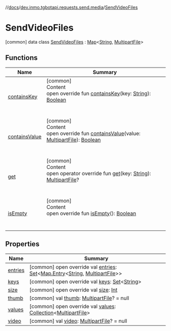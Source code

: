 //[docs](../../../index.md)/[dev.inmo.tgbotapi.requests.send.media](../index.md)/[SendVideoFiles](index.md)



# SendVideoFiles  
 [common] data class [SendVideoFiles](index.md) : [Map](https://kotlinlang.org/api/latest/jvm/stdlib/kotlin.collections/-map/index.html)<[String](https://kotlinlang.org/api/latest/jvm/stdlib/kotlin/-string/index.html), [MultipartFile](../../dev.inmo.tgbotapi.requests.abstracts/-multipart-file/index.md)>    


## Functions  
  
|  Name |  Summary | 
|---|---|
| <a name="kotlin.collections/Map/containsKey/#kotlin.String/PointingToDeclaration/"></a>[containsKey](../-send-voice-files/index.md#%5Bkotlin.collections%2FMap%2FcontainsKey%2F%23kotlin.String%2FPointingToDeclaration%2F%5D%2FFunctions%2F625018081)| <a name="kotlin.collections/Map/containsKey/#kotlin.String/PointingToDeclaration/"></a>[common]  <br>Content  <br>open override fun [containsKey](../-send-voice-files/index.md#%5Bkotlin.collections%2FMap%2FcontainsKey%2F%23kotlin.String%2FPointingToDeclaration%2F%5D%2FFunctions%2F625018081)(key: [String](https://kotlinlang.org/api/latest/jvm/stdlib/kotlin/-string/index.html)): [Boolean](https://kotlinlang.org/api/latest/jvm/stdlib/kotlin/-boolean/index.html)  <br><br><br>|
| <a name="kotlin.collections/Map/containsValue/#dev.inmo.tgbotapi.requests.abstracts.MultipartFile/PointingToDeclaration/"></a>[containsValue](../-send-voice-files/index.md#%5Bkotlin.collections%2FMap%2FcontainsValue%2F%23dev.inmo.tgbotapi.requests.abstracts.MultipartFile%2FPointingToDeclaration%2F%5D%2FFunctions%2F625018081)| <a name="kotlin.collections/Map/containsValue/#dev.inmo.tgbotapi.requests.abstracts.MultipartFile/PointingToDeclaration/"></a>[common]  <br>Content  <br>open override fun [containsValue](../-send-voice-files/index.md#%5Bkotlin.collections%2FMap%2FcontainsValue%2F%23dev.inmo.tgbotapi.requests.abstracts.MultipartFile%2FPointingToDeclaration%2F%5D%2FFunctions%2F625018081)(value: [MultipartFile](../../dev.inmo.tgbotapi.requests.abstracts/-multipart-file/index.md)): [Boolean](https://kotlinlang.org/api/latest/jvm/stdlib/kotlin/-boolean/index.html)  <br><br><br>|
| <a name="kotlin.collections/Map/get/#kotlin.String/PointingToDeclaration/"></a>[get](../-send-voice-files/index.md#%5Bkotlin.collections%2FMap%2Fget%2F%23kotlin.String%2FPointingToDeclaration%2F%5D%2FFunctions%2F625018081)| <a name="kotlin.collections/Map/get/#kotlin.String/PointingToDeclaration/"></a>[common]  <br>Content  <br>open operator override fun [get](../-send-voice-files/index.md#%5Bkotlin.collections%2FMap%2Fget%2F%23kotlin.String%2FPointingToDeclaration%2F%5D%2FFunctions%2F625018081)(key: [String](https://kotlinlang.org/api/latest/jvm/stdlib/kotlin/-string/index.html)): [MultipartFile](../../dev.inmo.tgbotapi.requests.abstracts/-multipart-file/index.md)?  <br><br><br>|
| <a name="kotlin.collections/Map/isEmpty/#/PointingToDeclaration/"></a>[isEmpty](../-send-voice-files/index.md#%5Bkotlin.collections%2FMap%2FisEmpty%2F%23%2FPointingToDeclaration%2F%5D%2FFunctions%2F625018081)| <a name="kotlin.collections/Map/isEmpty/#/PointingToDeclaration/"></a>[common]  <br>Content  <br>open override fun [isEmpty](../-send-voice-files/index.md#%5Bkotlin.collections%2FMap%2FisEmpty%2F%23%2FPointingToDeclaration%2F%5D%2FFunctions%2F625018081)(): [Boolean](https://kotlinlang.org/api/latest/jvm/stdlib/kotlin/-boolean/index.html)  <br><br><br>|


## Properties  
  
|  Name |  Summary | 
|---|---|
| <a name="dev.inmo.tgbotapi.requests.send.media/SendVideoFiles/entries/#/PointingToDeclaration/"></a>[entries](index.md#%5Bdev.inmo.tgbotapi.requests.send.media%2FSendVideoFiles%2Fentries%2F%23%2FPointingToDeclaration%2F%5D%2FProperties%2F625018081)| <a name="dev.inmo.tgbotapi.requests.send.media/SendVideoFiles/entries/#/PointingToDeclaration/"></a> [common] open override val [entries](index.md#%5Bdev.inmo.tgbotapi.requests.send.media%2FSendVideoFiles%2Fentries%2F%23%2FPointingToDeclaration%2F%5D%2FProperties%2F625018081): [Set](https://kotlinlang.org/api/latest/jvm/stdlib/kotlin.collections/-set/index.html)<[Map.Entry](https://kotlinlang.org/api/latest/jvm/stdlib/kotlin.collections/-map/-entry/index.html)<[String](https://kotlinlang.org/api/latest/jvm/stdlib/kotlin/-string/index.html), [MultipartFile](../../dev.inmo.tgbotapi.requests.abstracts/-multipart-file/index.md)>>   <br>|
| <a name="dev.inmo.tgbotapi.requests.send.media/SendVideoFiles/keys/#/PointingToDeclaration/"></a>[keys](index.md#%5Bdev.inmo.tgbotapi.requests.send.media%2FSendVideoFiles%2Fkeys%2F%23%2FPointingToDeclaration%2F%5D%2FProperties%2F625018081)| <a name="dev.inmo.tgbotapi.requests.send.media/SendVideoFiles/keys/#/PointingToDeclaration/"></a> [common] open override val [keys](index.md#%5Bdev.inmo.tgbotapi.requests.send.media%2FSendVideoFiles%2Fkeys%2F%23%2FPointingToDeclaration%2F%5D%2FProperties%2F625018081): [Set](https://kotlinlang.org/api/latest/jvm/stdlib/kotlin.collections/-set/index.html)<[String](https://kotlinlang.org/api/latest/jvm/stdlib/kotlin/-string/index.html)>   <br>|
| <a name="dev.inmo.tgbotapi.requests.send.media/SendVideoFiles/size/#/PointingToDeclaration/"></a>[size](index.md#%5Bdev.inmo.tgbotapi.requests.send.media%2FSendVideoFiles%2Fsize%2F%23%2FPointingToDeclaration%2F%5D%2FProperties%2F625018081)| <a name="dev.inmo.tgbotapi.requests.send.media/SendVideoFiles/size/#/PointingToDeclaration/"></a> [common] open override val [size](index.md#%5Bdev.inmo.tgbotapi.requests.send.media%2FSendVideoFiles%2Fsize%2F%23%2FPointingToDeclaration%2F%5D%2FProperties%2F625018081): [Int](https://kotlinlang.org/api/latest/jvm/stdlib/kotlin/-int/index.html)   <br>|
| <a name="dev.inmo.tgbotapi.requests.send.media/SendVideoFiles/thumb/#/PointingToDeclaration/"></a>[thumb](thumb.md)| <a name="dev.inmo.tgbotapi.requests.send.media/SendVideoFiles/thumb/#/PointingToDeclaration/"></a> [common] val [thumb](thumb.md): [MultipartFile](../../dev.inmo.tgbotapi.requests.abstracts/-multipart-file/index.md)? = null   <br>|
| <a name="dev.inmo.tgbotapi.requests.send.media/SendVideoFiles/values/#/PointingToDeclaration/"></a>[values](index.md#%5Bdev.inmo.tgbotapi.requests.send.media%2FSendVideoFiles%2Fvalues%2F%23%2FPointingToDeclaration%2F%5D%2FProperties%2F625018081)| <a name="dev.inmo.tgbotapi.requests.send.media/SendVideoFiles/values/#/PointingToDeclaration/"></a> [common] open override val [values](index.md#%5Bdev.inmo.tgbotapi.requests.send.media%2FSendVideoFiles%2Fvalues%2F%23%2FPointingToDeclaration%2F%5D%2FProperties%2F625018081): [Collection](https://kotlinlang.org/api/latest/jvm/stdlib/kotlin.collections/-collection/index.html)<[MultipartFile](../../dev.inmo.tgbotapi.requests.abstracts/-multipart-file/index.md)>   <br>|
| <a name="dev.inmo.tgbotapi.requests.send.media/SendVideoFiles/video/#/PointingToDeclaration/"></a>[video](video.md)| <a name="dev.inmo.tgbotapi.requests.send.media/SendVideoFiles/video/#/PointingToDeclaration/"></a> [common] val [video](video.md): [MultipartFile](../../dev.inmo.tgbotapi.requests.abstracts/-multipart-file/index.md)? = null   <br>|

